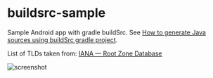 # buildsrc-sample
Sample Android app with gradle buildSrc. See [How to generate Java sources using buildSrc gradle project](http://www.thedroidsonroids.com/blog/how-to-generate-java-sources-using-buildsrc-gradle-project/).

List of TLDs taken from: [IANA — Root Zone Database](https://data.iana.org/TLD/tlds-alpha-by-domain.txt)

![screenshot](https://cloud.githubusercontent.com/assets/3340954/9006569/24f8743a-3789-11e5-9ccf-b36bce782894.png)
